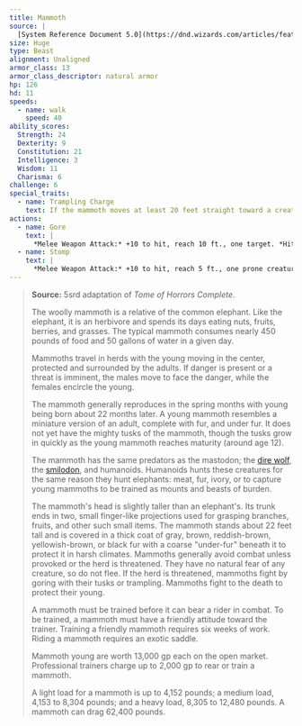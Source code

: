 ```yaml
---
title: Mammoth
source: |
  [System Reference Document 5.0](https://dnd.wizards.com/articles/features/systems-reference-document-srd)
size: Huge
type: Beast
alignment: Unaligned
armor_class: 13
armor_class_descriptor: natural armor
hp: 126
hd: 11
speeds:
  - name: walk
    speed: 40
ability_scores:
  Strength: 24
  Dexterity: 9
  Constitution: 21
  Intelligence: 3
  Wisdom: 11
  Charisma: 6
challenge: 6
special_traits:
  - name: Trampling Charge
    text: If the mammoth moves at least 20 feet straight toward a creature and then hits it with a gore attack on the same turn, that target must succeed on a DC 18 Strength saving throw or be knocked prone. If the target is prone, the mammoth can make one stomp attack against it as a bonus action.
actions:
  - name: Gore
    text: |
      *Melee Weapon Attack:* +10 to hit, reach 10 ft., one target. *Hit:* 25 (4d8 + 7) piercing damage.
  - name: Stomp
    text: |
      *Melee Weapon Attack:* +10 to hit, reach 5 ft., one prone creature. *Hit:* 29 (4d10 + 7) bludgeoning damage.
---
```


> **Source:** 5srd adaptation of *Tome of Horrors Complete*.
>
> The woolly mammoth is a relative of the common elephant. Like the elephant, it is an herbivore and spends its days eating nuts, fruits, berries, and grasses. The typical mammoth consumes nearly 450 pounds of food and 50 gallons of water in a given day.
>
> Mammoths travel in herds with the young moving in the center, protected and surrounded by the adults. If danger is present or a threat is imminent, the males move to face the danger, while the females encircle the young.
>
> The mammoth generally reproduces in the spring months with young being born about 22 months later. A young mammoth resembles a miniature version of an adult, complete with fur, and under fur. It does not yet have the mighty tusks of the mammoth, though the tusks grow in quickly as the young mammoth reaches maturity (around age 12).
>
> The mammoth has the same predators as the mastodon; the [dire wolf](/monsters/wolf-dire/), the [smilodon](/monsters/saber-toothed-tiger/), and humanoids. Humanoids hunts these creatures for the same reason they hunt elephants: meat, fur, ivory, or to capture young mammoths to be trained as mounts and beasts of burden.
>
> The mammoth's head is slightly taller than an elephant's. Its trunk ends in two, small finger-like projections used for grasping branches, fruits, and other such small items. The mammoth stands about 22 feet tall and is covered in a thick coat of gray, brown, reddish-brown, yellowish-brown, or black fur with a coarse "under-fur" beneath it to protect it in harsh climates. Mammoths generally avoid combat unless provoked or the herd is threatened. They have no natural fear of any creature, so do not flee. If the herd is threatened, mammoths fight by goring with their tusks or trampling. Mammoths fight to the death to protect their young.
>
> A mammoth must be trained before it can bear a rider in combat. To be trained, a mammoth must have a friendly attitude toward the trainer. Training a friendly mammoth requires six weeks of work. Riding a mammoth requires an exotic saddle.
>
> Mammoth young are worth 13,000 gp each on the open market. Professional trainers charge up to 2,000 gp to rear or train a mammoth.
>
> A light load for a mammoth is up to 4,152 pounds; a medium load, 4,153 to 8,304 pounds; and a heavy load, 8,305 to 12,480 pounds. A mammoth can drag 62,400 pounds.
